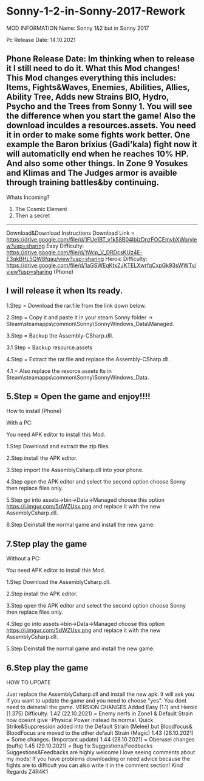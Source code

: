 # Sonny-1-2-in-Sonny-2017-Rework
MOD INFORMATION 
Name: Sonny 1&2 but in Sonny 2017

Pc Release Date: 14.10.2021

Phone Release Date: Im thinking when to release it I still need to do it.
What this Mod changes! 
This Mod changes everything this includes:
Items,
Fights&Waves,
Enemies,
Abilities,
Allies,
Ability Tree,
Adds new Strains
BIO, Hydro, Psycho and the Trees from Sonny 1.
You will see the difference when you start the game!
Also the download inculdes a resources.assets. You need it in order to make some fights work better. One example the Baron brixius (Gadi'kala) fight now it will automaticlly end when he reaches 10% HP. And also some other things.
In Zone 9 Yosukes and Klimas and The Judges armor is avaible through training battles&by continuing.
--------------------------------------------------------------------------
Whats Incoming? 
1. The Cosmic Element
2. Then a secret
--------------------------------------------------------------------------
Download&Download Instructions
Download Link = https://drive.google.com/file/d/1FUe1BT_v1k58B04lblzDnzFOCEmvbXWo/view?usp=sharing
Easy Difficulty: https://drive.google.com/file/d/1Wcp_V_DRDcsKUz4E-E3qkBHL5QW8fqau/view?usp=sharing
Heroic Difficulty: https://drive.google.com/file/d/1aGSWEqKtxZJKTELXwrfqCxpGk93sWWTv/view?usp=sharing
(Phone)

I will release it when Its ready.
--------------------------------------------------------------------------
1.Step = Download the rar.file from the link down below.

2.Step = Copy it and paste it in your steam Sonny folder -> Steam\steamapps\common\Sonny\SonnyWindows_Data\Managed.

3.Step = Backup the Assembly-CSharp.dll.

3.1 Step = Backup resource.assets

4.Step = Extract the rar.file and replace the Assembly-CSharp.dll.

4.1 = Also replace the resorce.assets
Its in Steam\steamapps\common\Sonny\SonnyWindows_Data.

5.Step = Open the game and enjoy!!!!
--------------------------------------------------------------------------
How to install (Phone)

With a PC:

You need APK editor to install this Mod.

1.Step Download and extract the zip files.

2.Step install the APK editor.

3.Step import the AssemblyCsharp.dll into your phone.

4.Step open the APK editor and select the second option choose Sonny then replace files only.

5.Step go into assets->bin->Data->Managed choose this option https://i.imgur.com/5dWZUsx.png and replace it with the new AssemblyCsharp.dll.

6.Step Deinstall the normal game and install the new game.

7.Step play the game
--------------------------------------------------------------------------

Without a PC:

You need APK editor to install this Mod.

1.Step Download the AssemblyCsharp.dll.

2.Step install the APK editor.

3.Step open the APK editor and select the second option choose Sonny then replace files only.

4.Step go into assets->bin->Data->Managed choose this option https://i.imgur.com/5dWZUsx.png and replace it with the new AssemblyCsharp.dll.

5.Step Deinstall the normal game and install the new game.

6.Step play the game
--------------------------------------------------------------------------
HOW TO UPDATE

Just replace the AssemblyCsharp.dll and install the new apk. It will ask you if you want to update the game and you need to choose "yes". You dont need to deinstall the game.
VERSION CHANGES 
Added Easy (1.1) and Heroic (1.375) Difficulty.
1.42 (22.10.2021) = Enemy nerfs in Zone1 & Default Strain now doesnt give -Physical Power instead its normal. Quick Strike&Suppression added into the Default Strain (Melee) but Bloodfocus& BloodFocus are moved to the other default Strain (Magic)
1.43 (26.10.2021) = Some changes. (Important update)
1.44 (28.10.2021) = Oberusel changes (buffs)
1.45 (29.10.2021) = Bug fix
Suggestions/Feedbacks 
Suggestions&Feedbacks are highly welcome I love seeing comments about my mods!
If you have problems downloading or need advice because the fights are to difficult you can also write it in the comment section!
Kind Regards
Z4R4K1
